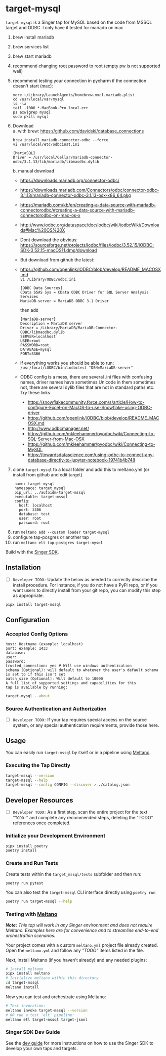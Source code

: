 # target-mysql

`target-mysql` is a Singer tap for MySQL based on the code from MSSQL target and ODBC.
I only have it tested for mariadb on mac
1. brew install mariadb
2. brew services list
3. brew start mariadb
4. recommend changing root password to root (empty pw is not supported well)
5. recommend testing your connection in pycharm
   if the connection doesn't start (mac):  
   ```
   more ~/Library/LaunchAgents/homebrew.mxcl.mariadb.plist 
   cd /usr/local/var/mysql
   ls -la
   tail -1000 *-MacBook-Pro.local.err
   ps axw|grep mysql
   sudo pkill mysql
   ```
6. Download  
   a. with brew: https://github.com/davidski/database_connections  
   ```
   brew install mariadb-connector-odbc --force
   vi /usr/local/etc/odbcinst.ini
   
   [MariaSQL]
   Driver = /usr/local/Cellar/mariadb-connector-odbc/3.1.13/lib/mariadb/libmaodbc.dylib
   
   ```
   b.  manual download
   * https://downloads.mariadb.org/connector-odbc/
   * https://downloads.mariadb.com/Connectors/odbc/connector-odbc-3.1.13/mariadb-connector-odbc-3.1.13-osx-x86_64.pkg
   * https://mariadb.com/kb/en/creating-a-data-source-with-mariadb-connectorodbc/#creating-a-data-source-with-mariadb-connectorodbc-on-mac-os-x
   * http://www.iodbc.org/dataspace/doc/iodbc/wiki/iodbcWiki/Downloads#Mac%20OS%20X
   * Dont download the obvious:
https://sourceforge.net/projects/iodbc/files/iodbc/3.52.15/iODBC-SDK-3.52.15-macOS11.dmg/download
   * But download from github the latest:
   * https://github.com/openlink/iODBC/blob/develop/README_MACOSX.md  
      `vi /Library/ODBC/odbc.ini`
     
        ```
        [ODBC Data Sources]  
        CData SSAS Sys = CData ODBC Driver for SQL Server Analysis Services   
        MariaDB-server = MariaDB ODBC 3.1 Driver
        ```
        then add
        ```
        [MariaDB-server]
        Description = MariaDB server
        Driver = /Library/MariaDB/MariaDB-Connector-ODBC/libmaodbc.dylib
        SERVER=localhost
        USER=root
        PASSWORD=root
        DATABASE=mysql
        PORT=3306
        ```
   * if everything works you should be able to run:  
     `/usr/local/iODBC/bin/iodbctest "DSN=MariaDB-server"`
   * ODBC config is a mess, there are several .ini files with confusing names, driver names have 
   sometimes Unicode in them sometimes not, there are several dylib files that are not
     in standard paths etc. Try these links
     * https://snowflakecommunity.force.com/s/article/How-to-configure-Excel-on-MacOS-to-use-Snowflake-using-ODBC-driver
     * https://github.com/openlink/iODBC/blob/develop/README_MACOSX.md
     * http://www.odbcmanager.net/
     * https://github.com/mkleehammer/pyodbc/wiki/Connecting-to-SQL-Server-from-Mac-OSX
     * https://github.com/mkleehammer/pyodbc/wiki/Connecting-to-MySQL
     * https://towardsdatascience.com/using-odbc-to-connect-any-database-directly-to-jupyter-notebook-19741b4b748
    
7. clone `target-mysql` to a local folder and 
   add this to meltano.yml (or install from github and edit target)
```
  - name: target-mysql
    namespace: target_mysql
    pip_url: ../autoidm-target-mssql
    executable: target-mssql
    config:
      host: localhost
      port: 3306
      database: test
      user: root
      password: root
```
8. run
`meltano add --custom loader target-mysql`
9. configure tap-posgres or another tap
10. run
`meltano elt tap-postgres target-mysql`


Build with the [Singer SDK](https://gitlab.com/meltano/singer-sdk).

## Installation

- [ ] `Developer TODO:` Update the below as needed to correctly describe the install procedure. For instance, if you do not have a PyPi repo, or if you want users to directly install from your git repo, you can modify this step as appropriate.

```bash
pipx install target-mssql
```

## Configuration

### Accepted Config Options
```
host: Hostname (example: localhost)
port: example: 1433
database:
user:
password:
trusted_connection: yes # Will use windows authentication 
schema (Optional): will default to whatever the user's default schema is set to if this isn't set
batch_size (Optional): Will default to 10000
A full list of supported settings and capabilities for this
tap is available by running:
```

```bash
target-mysql --about
```

### Source Authentication and Authorization

- [ ] `Developer TODO:` If your tap requires special access on the source system, or any special authentication requirements, provide those here.

## Usage

You can easily run `target-mssql` by itself or in a pipeline using [Meltano](www.meltano.com).

### Executing the Tap Directly

```bash
target-mssql --version
target-mssql --help
target-mssql --config CONFIG --discover > ./catalog.json
```

## Developer Resources

- [ ] `Developer TODO:` As a first step, scan the entire project for the text "`TODO:`" and complete any recommended steps, deleting the "TODO" references once completed.

### Initialize your Development Environment

```bash
pipx install poetry
poetry install
```

### Create and Run Tests

Create tests within the `target_mssql/tests` subfolder and
  then run:

```bash
poetry run pytest
```

You can also test the `target-mssql` CLI interface directly using `poetry run`:

```bash
poetry run target-mssql --help
```

### Testing with [Meltano](meltano.com)

_**Note:** This tap will work in any Singer environment and does not require Meltano.
Examples here are for convenience and to streamline end-to-end orchestration scenarios._

Your project comes with a custom `meltano.yml` project file already created. Open the `meltano.yml` and follow any _"TODO"_ items listed in
the file.

Next, install Meltano (if you haven't already) and any needed plugins:

```bash
# Install meltano
pipx install meltano
# Initialize meltano within this directory
cd target-mssql
meltano install
```

Now you can test and orchestrate using Meltano:

```bash
# Test invocation:
meltano invoke target-mssql --version
# OR run a test `elt` pipeline:
meltano etl target-mssql target-jsonl
```

### Singer SDK Dev Guide

See the [dev guide](../../docs/dev_guide.md) for more instructions on how to use the Singer SDK to 
develop your own taps and targets.
